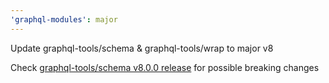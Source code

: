 ```yaml
---
'graphql-modules': major
---
```


Update graphql-tools/schema & graphql-tools/wrap to major v8

Check [graphql-tools/schema v8.0.0 release](https://github.com/ardatan/graphql-tools/releases/tag/%40graphql-tools%2Fschema%408.0.0) for possible breaking changes
